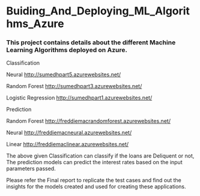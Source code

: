 # Buiding_And_Deploying_ML_Algorithms_Azure
### This project contains details about the different Machine Learning Algorithms deployed on Azure.

Classification 

Neural
http://sumedhpart5.azurewebsites.net/

Random Forest
http://sumedhpart3.azurewebsites.net/

Logistic Regression
http://sumedhpart1.azurewebsites.net/

Prediction

Random Forest
http://freddiemacrandomforest.azurewebsites.net/

Neural 
http://freddiemacneural.azurewebsites.net/

Linear
http://freddiemaclinear.azurewebsites.net/

The above given Classification can classify if the loans are Deliquent or not, The prediction models can predict the interest rates based on the input parameters passed.

Please refer the Final report to replicate the test cases and find out the insights for the models created and used for creating these applications.
